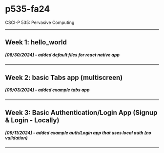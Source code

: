 # p535-fa24
CSCI-P 535: Pervasive Computing

---
## Week 1: hello_world
##### [08/30/2024] - added default files for react native app 
---
## Week 2: basic Tabs app (multiscreen)
##### [09/03/2024] - added example tabs app
---
## Week 3: Basic Authentication/Login App (Signup & Login - Locally)
##### [09/11/2024] - added example auth/Login app that uses local auth (no validation)
---

